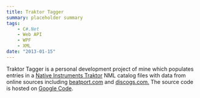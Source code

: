 ```yaml
---
title: Traktor Tagger
summary: placeholder summary
tags:
    - C#.Net
    - Web API
    - WPF
    - XML
date: "2013-01-15"
---
```


Traktor Tagger is a personal development project of mine which populates entries in a [Native Instruments Traktor](http://www.native-instruments.com/en/traktor/) NML catalog files with data from online sources including [beatport.com](http://www.beatport.com/) and [discogs.com.](http://www.discogs.com/) The source code is hosted on [Google Code](http://code.google.com/p/traktor-tagger/).
